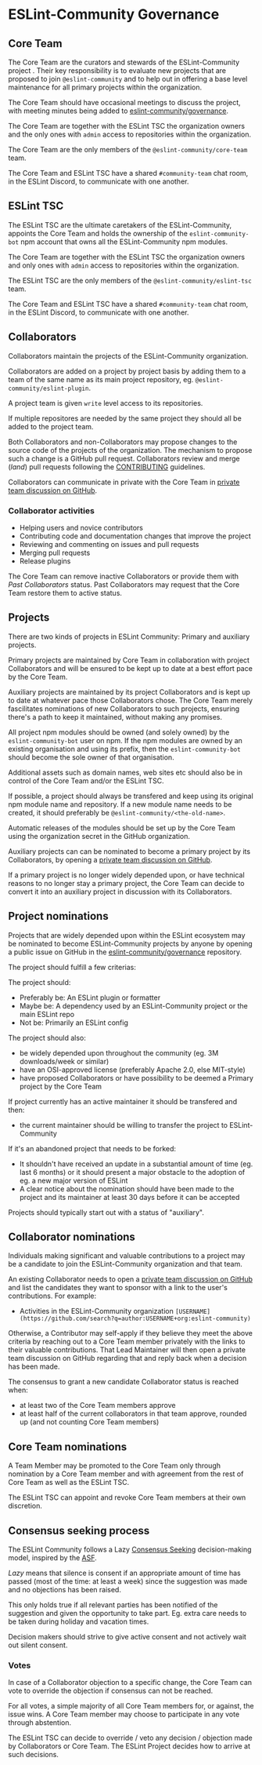# ESLint-Community Governance

## Core Team

The Core Team are the curators and stewards of the ESLint-Community project . Their key
responsibility is to evaluate new projects that are proposed to join `@eslint-community`
and to help out in offering a base level maintenance for all primary projects within
the organization.

The Core Team should have occasional meetings to discuss the project, with meeting minutes
being added to [eslint-community/governance][].

The Core Team are together with the ESLint TSC the organization owners and the only ones
with `admin` access to repositories within the organization.

The Core Team are the only members of the `@eslint-community/core-team` team.

The Core Team and ESLint TSC have a shared `#community-team` chat room, in the ESLint
Discord, to communicate with one another.

## ESLint TSC

The ESLint TSC are the ultimate caretakers of the ESLint-Community, appoints the Core
Team and holds the ownership of the `eslint-community-bot` npm account that owns all
the ESLint-Community npm modules.

The Core Team are together with the ESLint TSC the organization owners and only ones
with `admin` access to repositories within the organization.

The ESLint TSC are the only members of the `@eslint-community/eslint-tsc` team.

The Core Team and ESLint TSC have a shared `#community-team` chat room, in the ESLint
Discord, to communicate with one another.

## Collaborators

Collaborators maintain the projects of the ESLint-Community organization.

Collaborators are added on a project by project basis by adding them to a team of
the same name as its main project repository, eg. `@eslint-community/eslint-plugin`.

A project team is given `write` level access to its repositories.

If multiple repositores are needed by the same project they should all be added to
the project team.

Both Collaborators and non-Collaborators may propose changes to the source code
of the projects of the organization. The mechanism to propose such a change is a
GitHub pull request. Collaborators review and merge (_land_) pull requests
following the [CONTRIBUTING](CONTRIBUTING.md) guidelines.

Collaborators can communicate in private with the Core Team in
[private team discussion on GitHub][].

### Collaborator activities

* Helping users and novice contributors
* Contributing code and documentation changes that improve the project
* Reviewing and commenting on issues and pull requests
* Merging pull requests
* Release plugins

The Core Team can remove inactive Collaborators or provide them with
_Past Collaborators_ status. Past Collaborators may request that the Core
Team restore them to active status.

## Projects

There are two kinds of projects in ESLint Community: Primary and auxiliary projects.

Primary projects are maintained by Core Team in collaboration with project Collaborators
and will be ensured to be kept up to date at a best effort pace by the Core Team.

Auxiliary projects are maintained by its project Collaborators and is kept up to date at
whatever pace those Collaborators chose. The Core Team merely fascilitates nominations
of new Collaborators to such projects, ensuring there's a path to keep it maintained,
without making any promises.

All project npm modules should be owned (and solely owned) by the `eslint-community-bot`
user on npm. If the npm modules are owned by an existing organisation and using its prefix,
then the `eslint-community-bot` should become the sole owner of that organisation.

Additional assets such as domain names, web sites etc should also be in control of the
Core Team and/or the ESLint TSC.

If possible, a project should always be transfered and keep using its original npm module
name and repository. If a new module name needs to be created, it should preferably be
`@eslint-community/<the-old-name>`.

Automatic releases of the modules should be set up by the Core Team using the organization
secret in the GitHub organization.

Auxiliary projects can can be nominated to become a primary project by its Collaborators,
by opening a [private team discussion on GitHub][].

If a primary project is no longer widely depended upon, or have technical reasons to no
longer stay a primary project, the Core Team can decide to convert it into an auxiliary
project in discussion with its Collaborators.

## Project nominations

Projects that are widely depended upon within the ESLint ecosystem may be nominated to
become ESLint-Community projects by anyone by opening a public issue on GitHub in the
[eslint-community/governance][] repository.

The project should fulfill a few criterias:

The project should:

* Preferably be: An ESLint plugin or formatter
* Maybe be: A dependency used by an ESLint-Community project or the main ESLint repo
* Not be: Primarily an ESLint config

The project should also:

* be widely depended upon throughout the community (eg. 3M downloads/week or similar)
* have an OSI-approved license (preferably Apache 2.0, else MIT-style)
* have proposed Collaborators or have possibility to be deemed a Primary project
  by the Core Team

If project currently has an active maintainer it should be transfered and then:

* the current maintainer should be willing to transfer the project to ESLint-Community

If it's an abandoned project that needs to be forked:

* It shouldn't have received an update in a substantial amount of time (eg. last 6 months)
  or it should present a major obstacle to the adoption of eg. a new major version of ESLint
* A clear notice about the nomination should have been made to the project and its
  maintainer at least 30 days before it can be accepted

Projects should typically start out with a status of "auxiliary".

## Collaborator nominations

Individuals making significant and valuable contributions to a project may be
a candidate to join the ESLint-Community organization and that team.

An existing Collaborator needs to open a [private team discussion on GitHub][] and
list the candidates they want to sponsor with a link to the user's contributions. For
example:

* Activities in the ESLint-Community organization
  `[USERNAME](https://github.com/search?q=author:USERNAME+org:eslint-community)`

Otherwise, a Contributor may self-apply if they believe they meet the above
criteria by reaching out to a Core Team member privately with the links to their
valuable contributions. That Lead Maintainer will then open a private team discussion on
GitHub regarding that and reply back when a decision has been made.

The consensus to grant a new candidate Collaborator status is reached when:

- at least two of the Core Team members approve
- at least half of the current collaborators in that team approve, rounded up
  (and not counting Core Team members)

## Core Team nominations

A Team Member may be promoted to the Core Team only through nomination by a
Core Team member and with agreement from the rest of Core Team as well as the
ESLint TSC.

The ESLint TSC can appoint and revoke Core Team members at their own discretion.

## Consensus seeking process

The ESLint Community follows a Lazy [Consensus Seeking][] decision-making model,
inspired by the [ASF][].

_Lazy_ means that silence is consent if an appropriate amount of time has passed
(most of the time: at least a week) since the suggestion was made and no objections
has been raised.

This only holds true if all relevant parties has been notified of the suggestion
and given the opportunity to take part. Eg. extra care needs to be taken during
holiday and vacation times.

Decision makers should strive to give active consent and not actively wait out
silent consent.

### Votes

In case of a Collaborator objection to a specific change, the Core Team can
vote to override the objection if consensus can not be reached.

For all votes, a simple majority of all Core Team members for, or against, the
issue wins. A Core Team member may choose to participate in any vote through
abstention.

The ESLint TSC can decide to override / veto any decision / objection made by
Collaborators or Core Team. The ESLint Project decides how to arrive at
such decisions.

[Consensus Seeking]:
    https://en.wikipedia.org/wiki/Consensus-seeking_decision-making
[ASF]:
    https://community.apache.org/committers/decisionMaking.html
[eslint-community/governance]:
    https://github.com/eslint-community/governance
[private team discussion on GitHub]:
    https://github.com/eslint-community/collaborators/discussions
